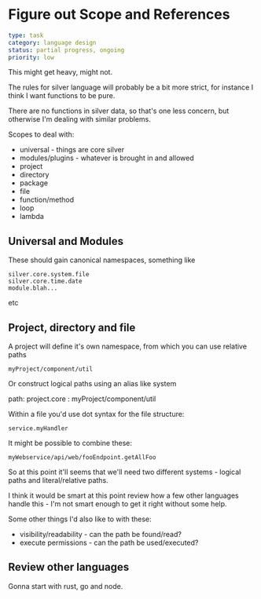 Figure out Scope and References
===============================

```yaml
type: task
category: language design
status: partial progress, ongoing
priority: low
```

This might get heavy, might not.

The rules for silver language will probably be a bit more strict, for instance I think I want functions to be pure.

There are no functions in silver data, so that's one less concern, but otherwise I'm dealing with similar problems.


Scopes to deal with:

* universal - things are core silver
* modules/plugins - whatever is brought in and allowed
* project
* directory
* package
* file
* function/method
* loop
* lambda


Universal and Modules
---------------------

These should gain canonical namespaces, something like

	silver.core.system.file
	silver.core.time.date
	module.blah...

etc

Project, directory and file
---------------------------

A project will define it's own namespace, from which you can use relative paths

	myProject/component/util

Or construct logical paths using an alias like system

path:
	project.core : myProject/component/util


Within a file you'd use dot syntax for the file structure:

	service.myHandler

It might be possible to combine these:

	myWebservice/api/web/fooEndpoint.getAllFoo



So at this point it'll seems that we'll need two different systems - logical paths and literal/relative paths.

I think it would be smart at this point review how a few other languages handle this - I'm not smart enough to get it right without some help.


Some other things I'd also like to with these:
 * visibility/readability - can the path be found/read?
 * execute permissions	- can the path be used/executed?



Review other languages
----------------------
Gonna start with rust, go and node.
